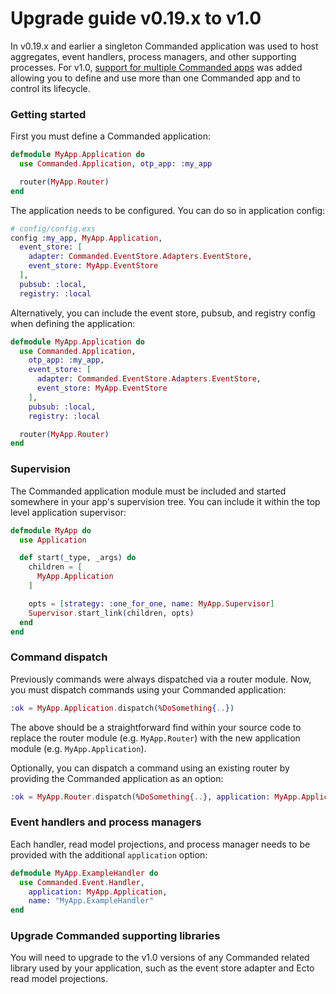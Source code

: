 # Upgrade guide v0.19.x to v1.0

In v0.19.x and earlier a singleton Commanded application was used to host aggregates, event handlers, process managers, and other supporting processes. For v1.0, [support for multiple Commanded apps](https://github.com/commanded/commanded/pull/298) was added allowing you to define and use more than one Commanded app and to control its lifecycle.

### Getting started

First you must define a Commanded application:

```elixir
defmodule MyApp.Application do
  use Commanded.Application, otp_app: :my_app

  router(MyApp.Router)
end
```

The application needs to be configured. You can do so in application config:

```elixir
# config/config.exs
config :my_app, MyApp.Application,
  event_store: [
    adapter: Commanded.EventStore.Adapters.EventStore,
    event_store: MyApp.EventStore
  ],
  pubsub: :local,
  registry: :local
```

Alternatively, you can include the event store, pubsub, and registry config when defining the application:

```elixir
defmodule MyApp.Application do
  use Commanded.Application,
    otp_app: :my_app,
    event_store: [
      adapter: Commanded.EventStore.Adapters.EventStore,
      event_store: MyApp.EventStore
    ],
    pubsub: :local,
    registry: :local

  router(MyApp.Router)
end
```

### Supervision

The Commanded application module must be included and started somewhere in your app's supervision tree. You can include it within the top level application supervisor:

```elixir
defmodule MyApp do
  use Application

  def start(_type, _args) do
    children = [
      MyApp.Application
    ]

    opts = [strategy: :one_for_one, name: MyApp.Supervisor]
    Supervisor.start_link(children, opts)
  end  
end
```

### Command dispatch

Previously commands were always dispatched via a router module. Now, you must dispatch commands using your Commanded application:

```elixir
:ok = MyApp.Application.dispatch(%DoSomething{..})
```

The above should be a straightforward find within your source code to replace the router module (e.g. `MyApp.Router`) with the new application module (e.g. `MyApp.Application`).

Optionally, you can dispatch a command using an existing router by providing the Commanded application as an option:

```elixir
:ok = MyApp.Router.dispatch(%DoSomething{..}, application: MyApp.Application)
```

### Event handlers and process managers

Each handler, read model projections, and process manager needs to be provided with the additional `application` option:

```elixir
defmodule MyApp.ExampleHandler do
  use Commanded.Event.Handler,
    application: MyApp.Application,
    name: "MyApp.ExampleHandler"
end
```

### Upgrade Commanded supporting libraries

You will need to upgrade to the v1.0 versions of any Commanded related library used by your application, such as the event store adapter and Ecto read model projections.
